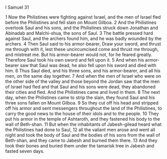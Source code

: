 I Samuel 31

1	Now the Philistines were fighting against Israel, and the men of Israel fled before the Philistines and fell slain on Mount Gilboa.
2	And the Philistines overtook Saul and his sons, and the Philistines struck down Jonathan and Abinadab and Malchi-shua, the sons of Saul.
3	The battle pressed hard against Saul, and the archers found him, and he was badly wounded by the archers.
4	Then Saul said to his armor-bearer, Draw your sword, and thrust me through with it, lest these uncircumcised come and thrust me through, and mistreat me. But his armor-bearer would not, for he feared greatly. Therefore Saul took his own sword and fell upon it.
5	And when his armor-bearer saw that Saul was dead, he also fell upon his sword and died with him.
6	Thus Saul died, and his three sons, and his armor-bearer, and all his men, on the same day together.
7	And when the men of Israel who were on the other side of the valley and those beyond the Jordan saw that the men of Israel had fled and that Saul and his sons were dead, they abandoned their cities and fled. And the Philistines came and lived in them.
8	The next day, when the Philistines came to strip the slain, they found Saul and his three sons fallen on Mount Gilboa.
9	So they cut off his head and stripped off his armor and sent messengers throughout the land of the Philistines, to carry the good news to the house of their idols and to the people.
10	They put his armor in the temple of Ashtaroth, and they fastened his body to the wall of Beth-shan.
11	But when the inhabitants of Jabesh-gilead heard what the Philistines had done to Saul,
12	all the valiant men arose and went all night and took the body of Saul and the bodies of his sons from the wall of Beth-shan, and they came to Jabesh and burned them there.
13	And they took their bones and buried them under the tamarisk tree in Jabesh and fasted seven days.

